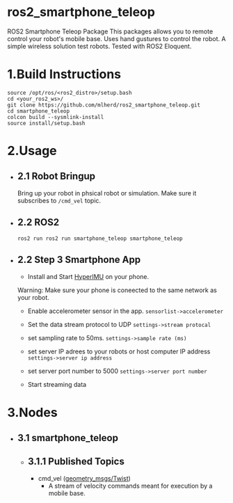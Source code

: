 # ros2_smartphone_teleop
ROS2 Smartphone Teleop Package
This packages allows you to remote control your robot's mobile base.
Uses hand gustures to control the robot.
A simple wireless solution test robots. Tested with ROS2 Eloquent.

# 1.Build Instructions
 ```
 source /opt/ros/<ros2_distro>/setup.bash
 cd <your_ros2_ws>/
 git clone https://github.com/mlherd/ros2_smartphone_teleop.git
 cd smartphone_teleop
 colcon build --sysmlink-install
 source install/setup.bash
 ```
 
# 2.Usage
- ## 2.1 Robot Bringup
  Bring up your robot in phsical robot or simulation. Make sure it subscribes to `/cmd_vel` topic.
- ## 2.2 ROS2
  ```ros2 run ros2 run smartphone_teleop smartphone_teleop```
- ## 2.2 Step 3 Smartphone App
  - Install and Start [HyperIMU](https://play.google.com/store/apps/details?id=com.ianovir.hyper_imu&hl=en_US) on your phone.
  
  Warning: Make sure your phone is coneected to the same network as your robot.
  
  - Enable accelerometer sensor in the app. `sensorlist->accelerometer`
  
  - Set the data stream protocol to UDP `settings->stream protocal`
  
  - set sampling rate to 50ms. `settings->sample rate (ms)`
  
  - set server IP adrees to your robots or host computer IP address `settings->server ip address`
  
  - set server port number to 5000 `settings->server port number`
  
  - Start streaming data

# 3.Nodes

- ## 3.1 smartphone_teleop

  - ## 3.1.1 Published Topics
    - cmd_vel ([geometry_msgs/Twist](http://docs.ros.org/api/geometry_msgs/html/msg/Twist.html))
      - A stream of velocity commands meant for execution by a mobile base.
